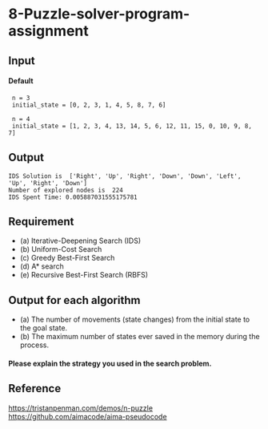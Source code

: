 # 8-Puzzle-solver-program-assignment

## Input


#### Default
```
 n = 3
 initial_state = [0, 2, 3, 1, 4, 5, 8, 7, 6]

 n = 4
 initial_state = [1, 2, 3, 4, 13, 14, 5, 6, 12, 11, 15, 0, 10, 9, 8, 7]
```
 
## Output
 
```
IDS Solution is  ['Right', 'Up', 'Right', 'Down', 'Down', 'Left', 'Up', 'Right', 'Down']
Number of explored nodes is  224
IDS Spent Time: 0.005887031555175781
```

## Requirement
* (a) Iterative-Deepening Search (IDS)
* (b) Uniform-Cost Search
* (c) Greedy Best-First Search
* (d) A* search
* (e) Recursive Best-First Search (RBFS)

## Output for each algorithm
* (a) The number of movements (state changes) from the initial state to the goal state.
* (b) The maximum number of states ever saved in the memory during the process.

#### Please explain the strategy you used in the search problem.

## Reference
https://tristanpenman.com/demos/n-puzzle
https://github.com/aimacode/aima-pseudocode